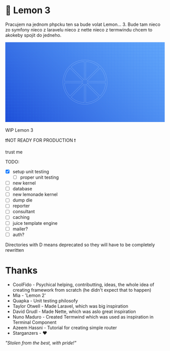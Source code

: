 # 🍋 Lemon 3 

Pracujem na jednom phpcku ten sa bude volat Lemon... 3. Bude tam nieco zo symfony nieco z laravelu nieco z nette nieco z termwindu chcem to akokeby spojit do jedneho. 

![Blueprint](https://raw.githubusercontent.com/Lemon-Framework/static/master/images/lemon_bp.png)

WIP Lemon 3

❗NOT READY FOR PRODUCTION ❗

trust me

TODO:

- [x] setup unit testing
    - [ ] proper unit testing
- [ ] new kernel
- [ ] database
- [ ] new lemonade kernel
- [ ] dump die
- [ ] reporter
- [ ] consultant
- [ ] caching
- [ ] juice template engine
- [ ] mailer?
- [ ] auth?

Directories with D means deprecated so they will have to be completely rewritten

# Thanks

- CoolFido - Psychical helping, contributting, ideas, the whole idea of creating framework from scratch (he didn't expect that to happen)
- Mia - 'Lemon 2'
- Quapka - Unit testing philosofy
- Taylor Otwell - Made Laravel, which was big inspiration
- David Grudl - Made Nette, which was aslo great inspiration
- Nuno Maduro - Created Termwind which was used as inspiration in Terminal Component
- Azeem Hassni - Tutorial for creating simple router
- Starganzers - ❤

*"Stolen from the best, with pride!"*
